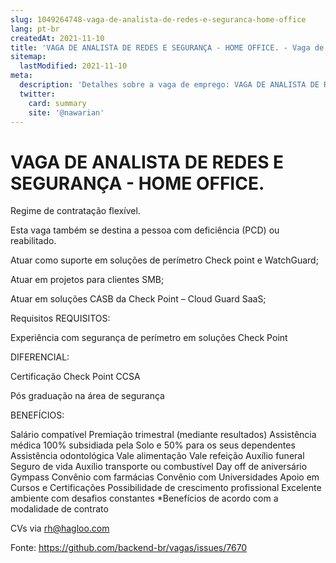 ```yaml
---
slug: 1049264748-vaga-de-analista-de-redes-e-seguranca-home-office
lang: pt-br
createdAt: 2021-11-10
title: 'VAGA DE ANALISTA DE REDES E SEGURANÇA - HOME OFFICE. - Vaga de Emprego'
sitemap:
  lastModified: 2021-11-10
meta:
  description: 'Detalhes sobre a vaga de emprego: VAGA DE ANALISTA DE REDES E SEGURANÇA - HOME OFFICE.'
  twitter:
    card: summary
    site: '@nawarian'
---
```


# VAGA DE ANALISTA DE REDES E SEGURANÇA - HOME OFFICE.

Regime de contratação flexível.

Esta vaga também se destina a pessoa com deficiência (PCD) ou reabilitado.


Atuar como suporte em soluções de perímetro Check point e WatchGuard;

Atuar em projetos para clientes SMB;

Atuar em soluções CASB da Check Point – Cloud Guard SaaS;

Requisitos
REQUISITOS:



Experiência com segurança de perímetro em soluções Check Point



DIFERENCIAL:

Certificação Check Point CCSA

Pós graduação na área de segurança


BENEFÍCIOS:

Salário compatível
Premiação trimestral (mediante resultados)
Assistência médica 100% subsidiada pela Solo e 50% para os seus dependentes
Assistência odontológica
Vale alimentação
Vale refeição
Auxílio funeral
Seguro de vida
Auxílio transporte ou combustível
Day off de aniversário
Gympass
Convênio com farmácias
Convênio com Universidades
Apoio em Cursos e Certificações
Possibilidade de crescimento profissional
Excelente ambiente com desafios constantes
*Benefícios de acordo com a modalidade de contrato

CVs via rh@hagloo.com

Fonte: https://github.com/backend-br/vagas/issues/7670